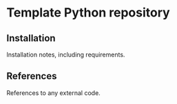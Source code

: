 # Template Python repository

## Installation

Installation notes, including requirements.

## References

References to any external code.